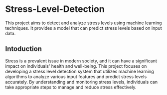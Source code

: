 # Stress-Level-Detection
This project aims to detect and analyze stress levels using machine learning techniques. It provides a model that can predict stress levels based on input data.

## Intoduction
Stress is a prevalent issue in modern society, and it can have a significant impact on individuals' health and well-being. This project focuses on developing a stress level detection system that utilizes machine learning algorithms to analyze various input features and predict stress levels accurately. By understanding and monitoring stress levels, individuals can take appropriate steps to manage and reduce stress effectively.

